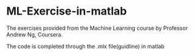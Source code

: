 # ML-Exercise-in-matlab
The exercises provided from the Machine Learning course by Professor Andrew Ng, Coursera.

The code is completed through the .mlx file(guidline) in matlab
